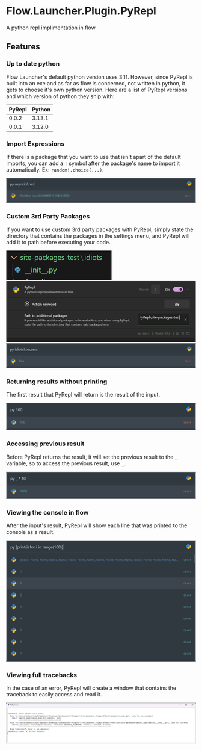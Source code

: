 # Flow.Launcher.Plugin.PyRepl
A python repl implimentation in flow

## Features

### Up to date python

Flow Launcher's default python version uses 3.11. However, since PyRepl is built into an exe and as far as flow is concerned, not written in python, it gets to choose it's own python version. Here are a list of PyRepl versions and which version of python they ship with:

| PyRepl | Python |
|--------|--------|
|0.0.2|3.13.1|
|0.0.1|3.12.0|

### Import Expressions

If there is a package that you want to use that isn't apart of the default imports, you can add a `!` symbol after the package's name to import it automatically. Ex: `random!.choice(...)`.

![](assets/py_asyncio!.run.png)

### Custom 3rd Party Packages

If you want to use custom 3rd party packages with PyRepl, simply state the directory that contains the packages in the settings menu, and PyRepl will add it to path before executing your code.

![](assets/site-packages-test.idiots.__init__.py.png)
![](assets/settings_menu.png)
![](assets/py_idiots!.success.png)

### Returning results without printing

The first result that PyRepl will return is the result of the input.

![](assets/py_100_result.png)

### Accessing previous result

Before PyRepl returns the result, it will set the previous result to the `_` variable, so to access the previous result, use `_`.

![Example](assets/py__times_10_result.png)

### Viewing the console in flow

After the input's result, PyRepl will show each line that was printed to the console as a result.

![Example](assets/console_example.png)

### Viewing full tracebacks

In the case of an error, PyRepl will create a window that contains the traceback to easily access and read it.

![Example](assets/traceback_example.png)